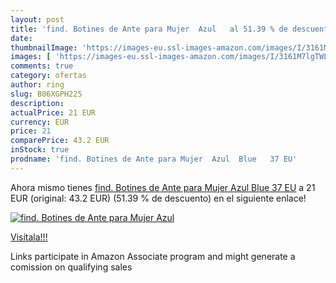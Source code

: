 ```yaml
---
layout: post
title: 'find. Botines de Ante para Mujer  Azul   al 51.39 % de descuento'
date: 
thumbnailImage: 'https://images-eu.ssl-images-amazon.com/images/I/3161M7lgTWL._SL200_.jpg'
images: [ 'https://images-eu.ssl-images-amazon.com/images/I/3161M7lgTWL._SL200_.jpg' ]
comments: true
category: ofertas
author: ring
slug: B06XGPH225
description:
actualPrice: 21 EUR
currency: EUR
price: 21
comparePrice: 43.2 EUR
inStock: true
prodname: 'find. Botines de Ante para Mujer  Azul  Blue   37 EU'
---
```


Ahora mismo tienes [find. Botines de Ante para Mujer  Azul  Blue   37 EU](https://www.amazon.es/dp/B06XGPH225/?tag=tolees-21) a 21 EUR (original: 43.2 EUR) (51.39 %  de descuento) en el siguiente enlace!

[![find. Botines de Ante para Mujer  Azul  ](https://images-eu.ssl-images-amazon.com/images/I/3161M7lgTWL._SL200_.jpg)](https://www.amazon.es/dp/B06XGPH225/?tag=tolees-21)

[Visítala!!!](https://www.amazon.es/dp/B06XGPH225/?tag=tolees-21)

Links participate in Amazon Associate program and might generate a comission on qualifying sales

